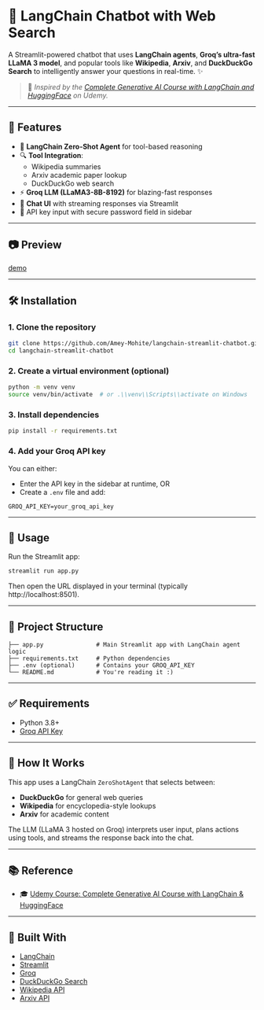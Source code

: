 
# 🔎 LangChain Chatbot with Web Search

A Streamlit-powered chatbot that uses **LangChain agents**, **Groq’s ultra-fast LLaMA 3 model**, and popular tools like **Wikipedia**, **Arxiv**, and **DuckDuckGo Search** to intelligently answer your questions in real-time. ✨

> 📘 *Inspired by the [Complete Generative AI Course with LangChain and HuggingFace](https://www.udemy.com/course/complete-generative-ai-course-with-langchain-and-huggingface/learn/lecture/44599733?start=585) on Udemy.*

---

## 🚀 Features

- 🧠 **LangChain Zero-Shot Agent** for tool-based reasoning
- 🔍 **Tool Integration**:
  - Wikipedia summaries
  - Arxiv academic paper lookup
  - DuckDuckGo web search
- ⚡ **Groq LLM (LLaMA3-8B-8192)** for blazing-fast responses
- 💬 **Chat UI** with streaming responses via Streamlit
- 🔐 API key input with secure password field in sidebar

---

## 📷 Preview

[demo](https://langchain-web-search-3eflcdw8gny3uztzf8bcc6.streamlit.app/)

---

## 🛠️ Installation

### 1. Clone the repository

```bash
git clone https://github.com/Amey-Mohite/langchain-streamlit-chatbot.git
cd langchain-streamlit-chatbot
```

### 2. Create a virtual environment (optional)

```bash
python -m venv venv
source venv/bin/activate  # or .\\venv\\Scripts\\activate on Windows
```

### 3. Install dependencies

```bash
pip install -r requirements.txt
```

### 4. Add your Groq API key

You can either:
- Enter the API key in the sidebar at runtime, OR
- Create a `.env` file and add:

```
GROQ_API_KEY=your_groq_api_key
```

---

## 🚦 Usage

Run the Streamlit app:

```bash
streamlit run app.py
```

Then open the URL displayed in your terminal (typically http://localhost:8501).

---

## 📁 Project Structure

```
├── app.py               # Main Streamlit app with LangChain agent logic
├── requirements.txt     # Python dependencies
├── .env (optional)      # Contains your GROQ_API_KEY
└── README.md            # You're reading it :)
```

---

## ✅ Requirements

- Python 3.8+
- [Groq API Key](https://console.groq.com/)

---

## 🧠 How It Works

This app uses a LangChain `ZeroShotAgent` that selects between:
- **DuckDuckGo** for general web queries
- **Wikipedia** for encyclopedia-style lookups
- **Arxiv** for academic content

The LLM (LLaMA 3 hosted on Groq) interprets user input, plans actions using tools, and streams the response back into the chat.

---

## 📚 Reference

- 🎓 [Udemy Course: Complete Generative AI Course with LangChain & HuggingFace](https://www.udemy.com/course/complete-generative-ai-course-with-langchain-and-huggingface/learn/lecture/44599733?start=585)

---

## 🧩 Built With

- [LangChain](https://www.langchain.com/)
- [Streamlit](https://streamlit.io/)
- [Groq](https://groq.com/)
- [DuckDuckGo Search](https://duckduckgo.com/)
- [Wikipedia API](https://www.mediawiki.org/wiki/API:Main_page)
- [Arxiv API](https://arxiv.org/help/api/index)
